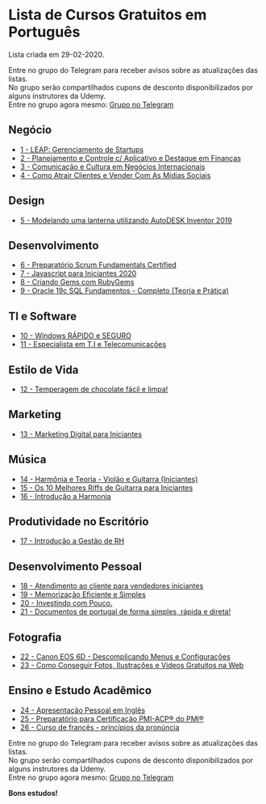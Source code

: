 # Lista de Cursos Gratuitos em Português

Lista criada em 29-02-2020.

Entre no grupo do Telegram para receber avisos sobre as atualizações das listas.  
No grupo serão compartilhados cupons de desconto disponibilizados por alguns instrutores da Udemy.  
Entre no grupo agora mesmo: [Grupo no Telegram](http://bit.ly/2UvKbVX)


## Negócio
 - [ 1 - LEAP: Gerenciamento de Startups](https://www.udemy.com/course/draft/378024/?deal_code=UDEAFFFTV220&ranMID=39197&ranEAID=FYTGsFWqJEA&ranSiteID=FYTGsFWqJEA-ru3zxxTKc5sff70WsFQgzw&LSNPUBID=FYTGsFWqJEA)
 - [ 2 - Planejamento e Controle c/ Aplicativo e Destaque em Finanças](https://www.udemy.com/course/planejamento-e-controle-c-aplicativo-e-destaque-em-financas/?deal_code=UDEAFFFTV220&ranMID=39197&ranEAID=FYTGsFWqJEA&ranSiteID=FYTGsFWqJEA-ru3zxxTKc5sff70WsFQgzw&LSNPUBID=FYTGsFWqJEA)
 - [ 3 - Comunicação e Cultura em Negócios Internacionais](https://www.udemy.com/course/comunicacao-e-cultura-em-negocios-internacionais/?deal_code=UDEAFFFTV220&ranMID=39197&ranEAID=FYTGsFWqJEA&ranSiteID=FYTGsFWqJEA-ru3zxxTKc5sff70WsFQgzw&LSNPUBID=FYTGsFWqJEA)
 - [ 4 - Como Atrair Clientes e Vender Com As Mídias Sociais](https://www.udemy.com/course/como-atrair-clientes-e-vender-midias-sociais/?deal_code=UDEAFFFTV220&ranMID=39197&ranEAID=FYTGsFWqJEA&ranSiteID=FYTGsFWqJEA-ru3zxxTKc5sff70WsFQgzw&LSNPUBID=FYTGsFWqJEA)


## Design
 - [ 5 - Modelando uma lanterna utilizando AutoDESK Inventor 2019](https://www.udemy.com/course/modelando-uma-lanterna-utilizando-autodesk-inventor-2019/?deal_code=UDEAFFFTV220&ranMID=39197&ranEAID=FYTGsFWqJEA&ranSiteID=FYTGsFWqJEA-ru3zxxTKc5sff70WsFQgzw&LSNPUBID=FYTGsFWqJEA)


## Desenvolvimento
 - [ 6 - Preparatório Scrum Fundamentals Certified](https://www.udemy.com/course/draft/481036/?deal_code=UDEAFFFTV220&ranMID=39197&ranEAID=FYTGsFWqJEA&ranSiteID=FYTGsFWqJEA-ru3zxxTKc5sff70WsFQgzw&LSNPUBID=FYTGsFWqJEA)
 - [ 7 - Javascript para Iniciantes  2020](https://www.udemy.com/course/javascript-para-iniciantes-2020/?deal_code=UDEAFFFTV220&ranMID=39197&ranEAID=FYTGsFWqJEA&ranSiteID=FYTGsFWqJEA-ru3zxxTKc5sff70WsFQgzw&LSNPUBID=FYTGsFWqJEA)
 - [ 8 - Criando Gems com RubyGems](https://www.udemy.com/course/rubygems/?deal_code=UDEAFFFTV220&ranMID=39197&ranEAID=FYTGsFWqJEA&ranSiteID=FYTGsFWqJEA-ru3zxxTKc5sff70WsFQgzw&LSNPUBID=FYTGsFWqJEA)
 - [ 9 - Oracle 19c SQL Fundamentos - Completo (Teoria e Prática)](https://www.udemy.com/course/oracle-19c-sql-fundamentos-completo-teoria-e-pratica/?deal_code=UDEAFFFTV220&ranMID=39197&ranEAID=FYTGsFWqJEA&ranSiteID=FYTGsFWqJEA-ru3zxxTKc5sff70WsFQgzw&LSNPUBID=FYTGsFWqJEA)


## TI e Software
 - [ 10 - Windows RÁPIDO e SEGURO](https://www.udemy.com/course/windows-rapido-e-seguro/?deal_code=UDEAFFFTV220&ranMID=39197&ranEAID=FYTGsFWqJEA&ranSiteID=FYTGsFWqJEA-ru3zxxTKc5sff70WsFQgzw&LSNPUBID=FYTGsFWqJEA)
 - [ 11 - Especialista em T.I e Telecomunicações](https://www.udemy.com/course/especialista-em-ti-e-telecomunicacoes/?deal_code=UDEAFFFTV220&ranMID=39197&ranEAID=FYTGsFWqJEA&ranSiteID=FYTGsFWqJEA-ru3zxxTKc5sff70WsFQgzw&LSNPUBID=FYTGsFWqJEA)


## Estilo de Vida
 - [ 12 - Temperagem de chocolate fácil e limpa!](https://www.udemy.com/course/chocolate-facil/?deal_code=UDEAFFFTV220&ranMID=39197&ranEAID=FYTGsFWqJEA&ranSiteID=FYTGsFWqJEA-ru3zxxTKc5sff70WsFQgzw&LSNPUBID=FYTGsFWqJEA)


## Marketing
 - [ 13 - Marketing Digital para Iniciantes](https://www.udemy.com/course/marketing-digital-para-iniciantes-mirago/?deal_code=UDEAFFFTV220&ranMID=39197&ranEAID=FYTGsFWqJEA&ranSiteID=FYTGsFWqJEA-ru3zxxTKc5sff70WsFQgzw&LSNPUBID=FYTGsFWqJEA)


## Música
 - [ 14 - Harmônia e Teoria - Violão e Guitarra (Iniciantes)](https://www.udemy.com/course/harmonia-e-teoria-violao-e-guitarra-iniciantes/?deal_code=UDEAFFFTV220&ranMID=39197&ranEAID=FYTGsFWqJEA&ranSiteID=FYTGsFWqJEA-ru3zxxTKc5sff70WsFQgzw&LSNPUBID=FYTGsFWqJEA)
 - [ 15 - Os 10 Melhores Riffs de Guitarra para Iniciantes](https://www.udemy.com/course/os-10-melhores-riffs-de-guitarra-para-iniciantes/?deal_code=UDEAFFFTV220&ranMID=39197&ranEAID=FYTGsFWqJEA&ranSiteID=FYTGsFWqJEA-ru3zxxTKc5sff70WsFQgzw&LSNPUBID=FYTGsFWqJEA)
 - [ 16 - Introdução a Harmonia](https://www.udemy.com/course/introducao-a-harmonia/?deal_code=UDEAFFFTV220&ranMID=39197&ranEAID=FYTGsFWqJEA&ranSiteID=FYTGsFWqJEA-ru3zxxTKc5sff70WsFQgzw&LSNPUBID=FYTGsFWqJEA)


## Produtividade no Escritório
 - [ 17 - Introdução a Gestão de RH](https://www.udemy.com/course/introducaogestaorh/?deal_code=UDEAFFFTV220&ranMID=39197&ranEAID=FYTGsFWqJEA&ranSiteID=FYTGsFWqJEA-ru3zxxTKc5sff70WsFQgzw&LSNPUBID=FYTGsFWqJEA)


## Desenvolvimento Pessoal
 - [ 18 - Atendimento ao cliente para vendedores iniciantes](https://www.udemy.com/course/atendimento-ao-cliente-para-vendedores-iniciantes/?deal_code=UDEAFFFTV220&ranMID=39197&ranEAID=FYTGsFWqJEA&ranSiteID=FYTGsFWqJEA-ru3zxxTKc5sff70WsFQgzw&LSNPUBID=FYTGsFWqJEA)
 - [ 19 - Memorização Eficiente e Simples](https://www.udemy.com/course/memorizacao-eficiente-e-simples/?deal_code=UDEAFFFTV220&ranMID=39197&ranEAID=FYTGsFWqJEA&ranSiteID=FYTGsFWqJEA-ru3zxxTKc5sff70WsFQgzw&LSNPUBID=FYTGsFWqJEA)
 - [ 20 - Investindo com Pouco.](https://www.udemy.com/course/investindo-com-pouco/?deal_code=UDEAFFFTV220&ranMID=39197&ranEAID=FYTGsFWqJEA&ranSiteID=FYTGsFWqJEA-ru3zxxTKc5sff70WsFQgzw&LSNPUBID=FYTGsFWqJEA)
 - [ 21 - Documentos de portugal de forma simples, rápida e direta!](https://www.udemy.com/course/documentosportugalformasimplesrapidadireta/?deal_code=UDEAFFFTV220&ranMID=39197&ranEAID=FYTGsFWqJEA&ranSiteID=FYTGsFWqJEA-ru3zxxTKc5sff70WsFQgzw&LSNPUBID=FYTGsFWqJEA)


## Fotografia
 - [ 22 - Canon EOS 6D - Descomplicando Menus e Configurações](https://www.udemy.com/course/cameras-canon-eos-descomplicando-menus-e-configuracoes/?deal_code=UDEAFFFTV220&ranMID=39197&ranEAID=FYTGsFWqJEA&ranSiteID=FYTGsFWqJEA-ru3zxxTKc5sff70WsFQgzw&LSNPUBID=FYTGsFWqJEA)
 - [ 23 - Como Conseguir Fotos, Ilustrações e Vídeos Gratuitos na Web](https://www.udemy.com/course/banco-de-fotos/?deal_code=UDEAFFFTV220&ranMID=39197&ranEAID=FYTGsFWqJEA&ranSiteID=FYTGsFWqJEA-ru3zxxTKc5sff70WsFQgzw&LSNPUBID=FYTGsFWqJEA)


## Ensino e Estudo Acadêmico
 - [ 24 - Apresentação Pessoal em Inglês](https://www.udemy.com/course/apresentacao-pessoal-em-ingles/?deal_code=UDEAFFFTV220&ranMID=39197&ranEAID=FYTGsFWqJEA&ranSiteID=FYTGsFWqJEA-ru3zxxTKc5sff70WsFQgzw&LSNPUBID=FYTGsFWqJEA)
 - [ 25 - Preparatório para Certificação PMI-ACP® do PMI®](https://www.udemy.com/course/draft/1935846/?deal_code=UDEAFFFTV220&ranMID=39197&ranEAID=FYTGsFWqJEA&ranSiteID=FYTGsFWqJEA-ru3zxxTKc5sff70WsFQgzw&LSNPUBID=FYTGsFWqJEA)
 - [ 26 - Curso de francês - princípios da pronúncia](https://www.udemy.com/course/pronuncia-em-frances/?deal_code=UDEAFFFTV220&ranMID=39197&ranEAID=FYTGsFWqJEA&ranSiteID=FYTGsFWqJEA-ru3zxxTKc5sff70WsFQgzw&LSNPUBID=FYTGsFWqJEA)


Entre no grupo do Telegram para receber avisos sobre as atualizações das listas.  
No grupo serão compartilhados cupons de desconto disponibilizados por alguns instrutores da Udemy.  
Entre no grupo agora mesmo: [Grupo no Telegram](http://bit.ly/2UvKbVX)


**Bons estudos!**
